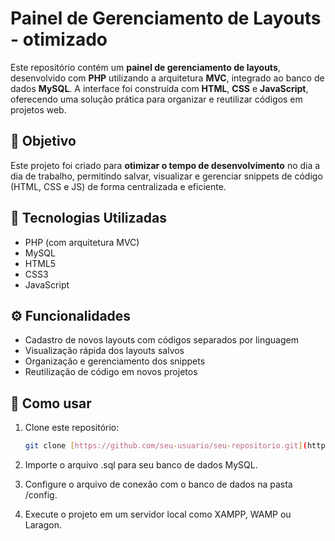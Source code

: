# Painel de Gerenciamento de Layouts - otimizado

Este repositório contém um **painel de gerenciamento de layouts**, desenvolvido com **PHP** utilizando a arquitetura **MVC**, integrado ao banco de dados **MySQL**. A interface foi construída com **HTML**, **CSS** e **JavaScript**, oferecendo uma solução prática para organizar e reutilizar códigos em projetos web.

## 🧠 Objetivo

Este projeto foi criado para **otimizar o tempo de desenvolvimento** no dia a dia de trabalho, permitindo salvar, visualizar e gerenciar snippets de código (HTML, CSS e JS) de forma centralizada e eficiente.

## 🔧 Tecnologias Utilizadas

- PHP (com arquitetura MVC)
- MySQL
- HTML5
- CSS3
- JavaScript

## ⚙️ Funcionalidades

- Cadastro de novos layouts com códigos separados por linguagem
- Visualização rápida dos layouts salvos
- Organização e gerenciamento dos snippets
- Reutilização de código em novos projetos


## 🚀 Como usar

1. Clone este repositório:
   ```bash
   git clone [https://github.com/seu-usuario/seu-repositorio.git](https://github.com/oGusz/templateshop.git)

   
2. Importe o arquivo .sql para seu banco de dados MySQL.

3. Configure o arquivo de conexão com o banco de dados na pasta /config.

4. Execute o projeto em um servidor local como XAMPP, WAMP ou Laragon.

